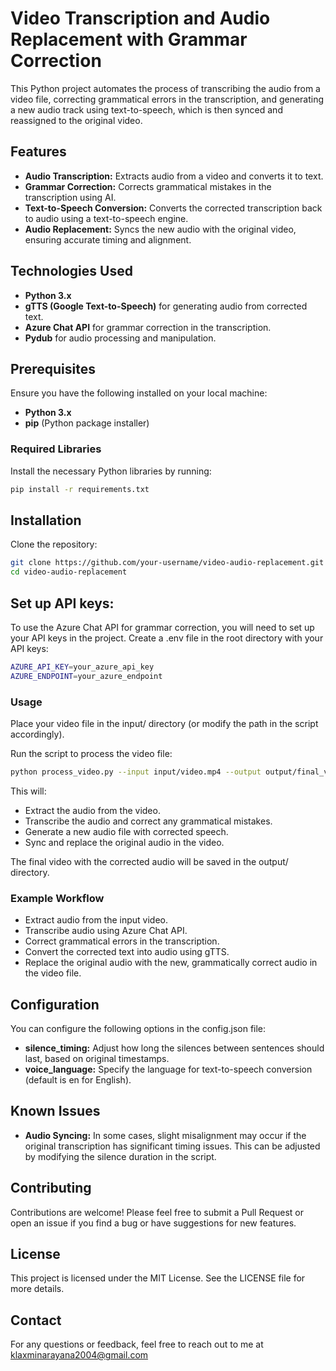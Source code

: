 # Video Transcription and Audio Replacement with Grammar Correction

This Python project automates the process of transcribing the audio from a video file, correcting grammatical errors in the transcription, and generating a new audio track using text-to-speech, which is then synced and reassigned to the original video.

## Features

- **Audio Transcription:** Extracts audio from a video and converts it to text.
- **Grammar Correction:** Corrects grammatical mistakes in the transcription using AI.
- **Text-to-Speech Conversion:** Converts the corrected transcription back to audio using a text-to-speech engine.
- **Audio Replacement:** Syncs the new audio with the original video, ensuring accurate timing and alignment.

## Technologies Used

- **Python 3.x**
- **gTTS (Google Text-to-Speech)** for generating audio from corrected text.
- **Azure Chat API** for grammar correction in the transcription.
- **Pydub** for audio processing and manipulation.

## Prerequisites

Ensure you have the following installed on your local machine:

- **Python 3.x**
- **pip** (Python package installer)

### Required Libraries

Install the necessary Python libraries by running:

```bash
pip install -r requirements.txt
```


## Installation

Clone the repository:

```bash
git clone https://github.com/your-username/video-audio-replacement.git
cd video-audio-replacement
```
## Set up API keys:

To use the Azure Chat API for grammar correction, you will need to set up your API keys in the project.
Create a .env file in the root directory with your API keys:

```bash
AZURE_API_KEY=your_azure_api_key
AZURE_ENDPOINT=your_azure_endpoint
```
### Usage
Place your video file in the input/ directory (or modify the path in the script accordingly).

Run the script to process the video file:

```bash
python process_video.py --input input/video.mp4 --output output/final_video.mp4
```
This will:

- Extract the audio from the video.
- Transcribe the audio and correct any grammatical mistakes.
- Generate a new audio file with corrected speech.
- Sync and replace the original audio in the video.

The final video with the corrected audio will be saved in the output/ directory.

### Example Workflow

- Extract audio from the input video.
- Transcribe audio using Azure Chat API.
- Correct grammatical errors in the transcription.
- Convert the corrected text into audio using gTTS.
- Replace the original audio with the new, grammatically correct audio in the video file.

## Configuration
You can configure the following options in the config.json file:

- **silence_timing:** Adjust how long the silences between sentences should last, based on original timestamps.
- **voice_language:** Specify the language for text-to-speech conversion (default is en for English).

## Known Issues

- **Audio Syncing:** In some cases, slight misalignment may occur if the original transcription has significant timing issues. This can be adjusted by modifying the silence duration in the script.

## Contributing

Contributions are welcome! Please feel free to submit a Pull Request or open an issue if you find a bug or have suggestions for new features.

## License
This project is licensed under the MIT License. See the LICENSE file for more details.

## Contact
For any questions or feedback, feel free to reach out to me at klaxminarayana2004@gmail.com
